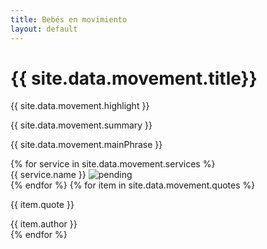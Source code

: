 ```yaml
---
title: Bebés en movimiento
layout: default
---
```

<div>
  <div>
    <div>
      <h1>{{ site.data.movement.title}}</h1>
      <span>{{ site.data.movement.highlight }}</span>
    </div>
    <div>
      <p>{{ site.data.movement.summary }}</p>
    </div>
    <div>
      <p>{{ site.data.movement.mainPhrase }}</p>
    </div>    
  </div>
  <div>
    {% for service in site.data.movement.services %}
    <div>
      {{ service.name }}
      <img alt="pending">
    </div>
    {% endfor %}
    {% for item in site.data.movement.quotes %}
    <div>
      <p>{{ item.quote }}</p>
      <span>{{ item.author }}</span>
    </div>
    {% endfor %}
  </div>
</div>